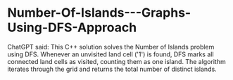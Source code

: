 # Number-Of-Islands---Graphs-Using-DFS-Approach
ChatGPT said:  This C++ solution solves the Number of Islands problem using DFS. Whenever an unvisited land cell ('1') is found, DFS marks all connected land cells as visited, counting them as one island. The algorithm iterates through the grid and returns the total number of distinct islands.
